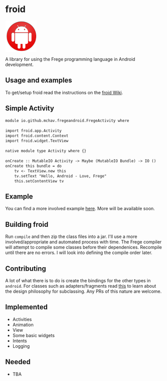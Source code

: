 # froid

<img width="100" height="100" align="middle" src="froid.png"/>

A library for using the Frege programming language in Android development.

## Usage and examples

To get/setup froid read the instructions on the [froid Wiki](https://github.com/mchav/froid/wiki).

Simple Activity
---------------
```
module io.github.mchav.fregeandroid.FregeActivity where

import froid.app.Activity
import froid.content.Context
import froid.widget.TextView

native module type Activity where {}

onCreate :: MutableIO Activity -> Maybe (MutableIO Bundle) -> IO ()
onCreate this bundle = do
	tv <- TextView.new this
	tv.setText "Hello, Android - Love, Frege"
	this.setContentView tv
```

## Example

You can find a more involved example [here](https://github.com/mchav/GeoQuiz-Frege). More will be available soon.


## Building froid

Run `compile` and then zip the class files into a jar. I'll use a more involved/appropriate and automated process with time. The Frege compiler will attempt to compile some classes before their dependenices. Recompile until there are no errors. I will look into defining the compile order later.

## Contributing

A lot of what there is to do is create the bindings for the other types in `android`. For classes such as adapters/fragments read [this](http://mchav.github.io/functional-inheritance-in-android/) to learn about the design philosophy for subclassing.  Any PRs of this nature are welcome.



## Implemented

* Activities
* Animation
* View
* Some basic widgets
* Intents
* Logging

## Needed

* TBA
